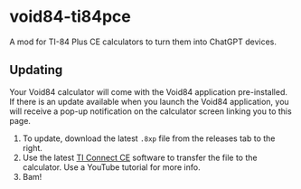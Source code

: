 # void84-ti84pce
A mod for TI-84 Plus CE calculators to turn them into ChatGPT devices.

## Updating
Your Void84 calculator will come with the Void84 application pre-installed. If there is an update available when you launch the Void84 application, you will receive a pop-up notification on the calculator screen linking you to this page.
1) To update, download the latest `.8xp` file from the releases tab to the right.
2) Use the latest [TI Connect CE](https://education.ti.com/en/products/computer-software/ti-connect-ce-sw) software to transfer the file to the calculator. Use a YouTube tutorial for more info.
3) Bam!
